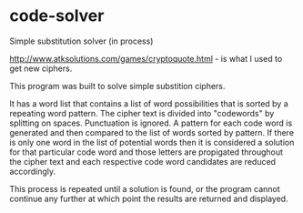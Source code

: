 # code-solver
Simple substitution solver (in process)

http://www.atksolutions.com/games/cryptoquote.html - is what I used to get new ciphers.

This program was built to solve simple substition ciphers.  

It has a word list that contains a list of word possibilities that is sorted by a repeating word pattern.
The cipher text is divided into "codewords" by splitting on spaces.  Punctuation is ignored.  A pattern for each code word is generated and then
compared to the list of words sorted by pattern.  If there is only one word in the list of potential words then it is considered a solution for that
particular code word and those letters are propigated throughout the cipher text and each respective code word candidates are reduced accordingly.

This process is repeated until a solution is found, or the program cannot continue any further at which point the results are returned and displayed.


